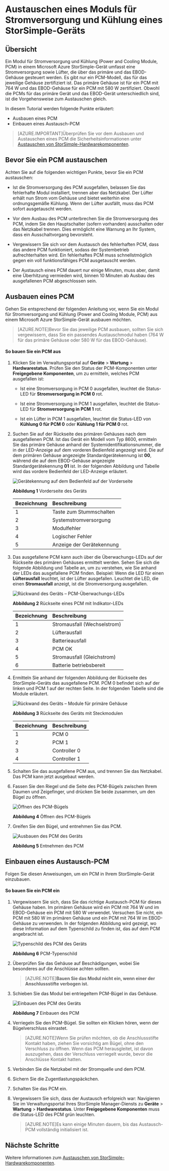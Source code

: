 <properties 
   pageTitle="Austauschen eines PCM im StorSimple-Gerät | Microsoft Azure"
	description="In diesem Thema wird erläutert, wie Sie ein oder beide Module für Stromversorgung und Kühlung (PCM) in einem StorSimple-Gerät austauschen oder ausbauen."
	services="storsimple"
	documentationCenter=""
	authors="alkohli"
	manager="carolz"
	editor=""/>
<tags 
   ms.service="storsimple"
	ms.devlang="NA"
	ms.topic="article"
	ms.tgt_pltfrm="NA"
	ms.workload="TBD"
	ms.date="08/31/2015"
	ms.author="alkohli"/>

# Austauschen eines Moduls für Stromversorgung und Kühlung eines StorSimple-Geräts

## Übersicht

Ein Modul für Stromversorgung und Kühlung (Power and Cooling Module, PCM) in einem Microsoft Azure StorSimple-Gerät umfasst eine Stromversorgung sowie Lüfter, die über das primäre und das EBOD-Gehäuse gesteuert werden. Es gibt nur ein PCM-Modell, das für das jeweilige Gehäuse zertifiziert ist. Das primäre Gehäuse ist für ein PCM mit 764 W und das EBOD-Gehäuse für ein PCM mit 580 W zertifiziert. Obwohl die PCMs für das primäre Gerät und das EBOD-Gerät unterschiedlich sind, ist die Vorgehensweise zum Austauschen gleich.

In diesem Tutorial werden folgende Punkte erläutert:

- Ausbauen eines PCM
- Einbauen eines Austausch-PCM

>[AZURE.IMPORTANT]Überprüfen Sie vor dem Ausbauen und Austauschen eines PCM die Sicherheitsinformationen unter [Austauschen von StorSimple-Hardwarekomponenten](storsimple-hardware-component-replacement.md).

## Bevor Sie ein PCM austauschen

Achten Sie auf die folgenden wichtigen Punkte, bevor Sie ein PCM austauschen:

- Ist die Stromversorgung des PCM ausgefallen, belassen Sie das fehlerhafte Modul installiert, trennen aber das Netzkabel. Der Lüfter erhält nun Strom vom Gehäuse und bietet weiterhin eine ordnungsgemäße Kühlung. Wenn der Lüfter ausfällt, muss das PCM sofort ausgetauscht werden.

- Vor dem Ausbau des PCM unterbrechen Sie die Stromversorgung des PCM, indem Sie den Hauptschalter (sofern vorhanden) ausschalten oder das Netzkabel trennen. Dies ermöglicht eine Warnung an Ihr System, dass ein Ausschaltvorgang bevorsteht.

- Vergewissern Sie sich vor dem Austausch des fehlerhaften PCM, dass das andere PCM funktioniert, sodass der Systembetrieb aufrechterhalten wird. Ein fehlerhaftes PCM muss schnellstmöglich gegen ein voll funktionsfähiges PCM ausgetauscht werden.

- Der Austausch eines PCM dauert nur einige Minuten, muss aber, damit eine Überhitzung vermieden wird, binnen 10 Minuten ab Ausbau des ausgefallenen PCM abgeschlossen sein.

## Ausbauen eines PCM

Gehen Sie entsprechend der folgenden Anleitung vor, wenn Sie ein Modul für Stromversorgung und Kühlung (Power and Cooling Module, PCM) aus einem Microsoft Azure StorSimple-Gerät ausbauen möchten.

>[AZURE.NOTE]Bevor Sie das jeweilige PCM ausbauen, sollten Sie sich vergewissern, dass Sie ein passendes Austauschmodul haben (764 W für das primäre Gehäuse oder 580 W für das EBOD-Gehäuse).

#### So bauen Sie ein PCM aus

1. Klicken Sie im Verwaltungsportal auf **Geräte** > **Wartung** > **Hardwarestatus**. Prüfen Sie den Status der PCM-Komponenten unter **Freigegebene Komponenten**, um zu ermitteln, welches PCM ausgefallen ist:

     - Ist eine Stromversorgung in PCM 0 ausgefallen, leuchtet die Status-LED für **Stromversorgung in PCM 0** rot.

     - Ist eine Stromversorgung in PCM 1 ausgefallen, leuchtet die Status-LED für **Stromversorgung in PCM 1** rot.

     - Ist ein Lüfter in PCM 1 ausgefallen, leuchtet die Status-LED von **Kühlung 0 für PCM 0** oder **Kühlung 1 für PCM 0** rot.

2. Suchen Sie auf der Rückseite des primären Gehäuses nach dem ausgefallenen PCM. Ist das Gerät ein Modell vom Typ 8600, ermitteln Sie das primäre Gehäuse anhand der Systemidentifikationsnummer, die in der LED-Anzeige auf dem vorderen Bedienfeld angezeigt wird. Die auf dem primären Gehäuse angezeigte Standardgerätekennung ist **00**, während die auf dem EBOD-Gehäuse angezeigte Standardgerätekennung **01** ist. In der folgenden Abbildung und Tabelle wird das vordere Bedienfeld der LED-Anzeige erläutert.

    ![Gerätekennung auf dem Bedienfeld auf der Vorderseite](./media/storsimple-power-cooling-module-replacement/IC740991.png)

     **Abbildung 1** Vorderseite des Geräts

    |Bezeichnung|Beschreibung|
    |:---|:-----------|
    |1|Taste zum Stummschalten|
    |2|Systemstromversorgung|
    |3|Modulfehler|
    |4|Logischer Fehler|
    |5|Anzeige der Gerätekennung|

3. Das ausgefallene PCM kann auch über die Überwachungs-LEDs auf der Rückseite des primären Gehäuses ermittelt werden. Sehen Sie sich die folgende Abbildung und Tabelle an, um zu verstehen, wie Sie anhand der LEDs das ausgefallene PCM finden. Beispiel: Wenn die LED für einen **Lüfterausfall** leuchtet, ist der Lüfter ausgefallen. Leuchtet die LED, die einen **Stromausfall** anzeigt, ist die Stromversorgung ausgefallen.

    ![Rückwand des Geräts – PCM-Überwachungs-LEDs](./media/storsimple-power-cooling-module-replacement/IC740992.png)

     **Abbildung 2** Rückseite eines PCM mit Indikator-LEDs

    |Bezeichnung|Beschreibung|
    |:---|:-----------|
    |1|Stromausfall (Wechselstrom)|
    |2|Lüfterausfall|
    |3|Batterieausfall|
    |4|PCM OK|
    |5|Stromausfall (Gleichstrom)|
    |6|Batterie betriebsbereit|

4. Ermitteln Sie anhand der folgenden Abbildung der Rückseite des StorSimple-Geräts das ausgefallene PCM. PCM 0 befindet sich auf der linken und PCM 1 auf der rechten Seite. In der folgenden Tabelle sind die Module erläutert.

     ![Rückwand des Geräts – Module für primäre Gehäuse](./media/storsimple-power-cooling-module-replacement/IC740994.png)

     **Abbildung 3** Rückseite des Geräts mit Steckmodulen

    |Bezeichnung|Beschreibung|
    |:---|:-----------|
    |1|PCM 0|
    |2|PCM 1|
    |3|Controller 0|
    |4|Controller 1|

5. Schalten Sie das ausgefallene PCM aus, und trennen Sie das Netzkabel. Das PCM kann jetzt ausgebaut werden.

6. Fassen Sie den Riegel und die Seite des PCM-Bügels zwischen Ihrem Daumen und Zeigefinger, und drücken Sie beide zusammen, um den Bügel zu öffnen.

    ![Öffnen des PCM-Bügels](./media/storsimple-power-cooling-module-replacement/IC740995.png)

    **Abbildung 4** Öffnen des PCM-Bügels

7. Greifen Sie den Bügel, und entnehmen Sie das PCM.

    ![Ausbauen des PCM des Geräts](./media/storsimple-power-cooling-module-replacement/IC740996.png)

    **Abbildung 5** Entnehmen des PCM

## Einbauen eines Austausch-PCM

Folgen Sie diesen Anweisungen, um ein PCM in Ihrem StorSimple-Gerät einzubauen.

#### So bauen Sie ein PCM ein

1. Vergewissern Sie sich, dass Sie das richtige Austausch-PCM für dieses Gehäuse haben. Im primären Gehäuse wird ein PCM mit 764 W und im EBOD-Gehäuse ein PCM mit 580 W verwendet. Versuchen Sie nicht, ein PCM mit 580 W im primären Gehäuse und ein PCM mit 764 W im EBOD-Gehäuse zu verwenden. In der folgenden Abbildung wird gezeigt, wo diese Information auf dem Typenschild zu finden ist, das auf dem PCM angebracht ist.

    ![Typenschild des PCM des Geräts](./media/storsimple-power-cooling-module-replacement/IC740973.png)

    **Abbildung 6** PCM-Typenschild

2. Überprüfen Sie das Gehäuse auf Beschädigungen, wobei Sie besonderes auf die Anschlüsse achten sollten.
										
    >[AZURE.NOTE]**Bauen Sie das Modul nicht ein, wenn einer der Anschlussstifte verbogen ist.**

3. Schieben Sie das Modul bei entriegeltem PCM-Bügel in das Gehäuse.

    ![Einbauen des PCM des Geräts](./media/storsimple-power-cooling-module-replacement/IC740975.png)

    **Abbildung 7** Einbauen des PCM

4. Verriegeln Sie den PCM-Bügel. Sie sollten ein Klicken hören, wenn der Bügelverschluss einrastet.
										
    >[AZURE.NOTE]Wenn Sie prüfen möchten, ob die Anschlussstifte Kontakt haben, ziehen Sie vorsichtig am Bügel, ohne den Verschluss zu öffnen. Wenn das PCM herausgleitet, ist davon auszugehen, dass der Verschluss verriegelt wurde, bevor die Anschlüsse Kontakt hatten.

5. Verbinden Sie die Netzkabel mit der Stromquelle und dem PCM.

6. Sichern Sie die Zugentlastungspäckchen.

7. Schalten Sie das PCM ein.

8. Vergewissern Sie sich, dass der Austausch erfolgreich war: Navigieren Sie im Verwaltungsportal Ihres StorSimple Manager-Diensts zu **Geräte** > **Wartung** > **Hardwarestatus**. Unter **Freigegebene Komponenten** muss die Status-LED des PCM grün leuchten.
										
    >[AZURE.NOTE]Es kann einige Minuten dauern, bis das Austausch-PCM vollständig initialisiert ist.

## Nächste Schritte

Weitere Informationen zum [Austauschen von StorSimple-Hardwarekomponenten](storsimple-hardware-component-replacement.md).

<!---HONumber=September15_HO1-->